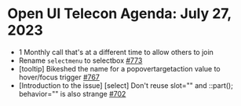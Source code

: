 # Open UI Telecon Agenda: July 27, 2023

- 1 Monthly call that's at a different time to allow others to join 
- Rename `selectmenu` to selectbox [#773](https://github.com/openui/open-ui/issues/773#issuecomment-1649976535)
- [tooltip] Bikeshed the name for a popovertargetaction value to hover/focus trigger [#767](https://github.com/openui/open-ui/issues/767#issuecomment-1634801385)
- [Introduction to the issue] [select] Don't reuse slot="" and ::part(); behavior="" is also strange [#702](https://github.com/openui/open-ui/issues/702)
